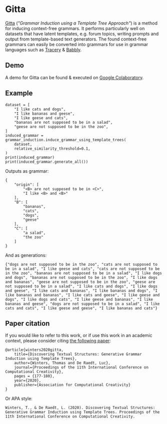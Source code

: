 # Gitta

[Gitta](https://arxiv.org/abs/2009.04530) (*"Grammar Induction using a Template Tree Approach"*) is a method for inducing context-free grammars.
It performs particularly well on datasets that have latent templates, e.g. forum topics, writing prompts and output from template-based text generators.
The found context-free grammars can easily be converted into grammars for use in grammar languages such as [Tracery](https://tracery.io/) & [Babbly](https://github.com/twinters/babbly).

## Demo

A demo for Gitta can be found & executed on [Google Colaboratory](https://colab.research.google.com/drive/1uD2tRUrXBtHm0YYWM7vuDivjacLq7K0G?usp=sharing).

## Example

```
dataset = [
    "I like cats and dogs",
    "I like bananas and geese",
    "I like geese and cats",
    "bananas are not supposed to be in a salad",
    "geese are not supposed to be in the zoo",
]
induced_grammar = grammar_induction.induce_grammar_using_template_trees(
    dataset,
    relative_similarity_threshold=0.1,
)
print(induced_grammar)
print(induced_grammar.generate_all())
```
Outputs as grammar:
```
{
    "origin": [
        "<B> are not supposed to be in <C>",
        "I like <B> and <B>"
    ],
    "B": [
        "bananas",
        "cats",
        "dogs",
        "geese"
    ],
    "C": [
        "a salad",
        "the zoo"
    ]
}
```

And as generations:
```
{"dogs are not supposed to be in the zoo", "cats are not supposed to be in a salad", "I like geese and cats", "cats are not supposed to be in the zoo", "bananas are not supposed to be in a salad", "I like dogs and dogs", "bananas are not supposed to be in the zoo", "I like dogs and bananas", "geese are not supposed to be in the zoo", "geese are not supposed to be in a salad", "I like cats and dogs", "I like dogs and geese", "I like cats and bananas", "I like bananas and dogs", "I like bananas and bananas", "I like cats and geese", "I like geese and dogs", "I like dogs and cats", "I like geese and bananas", "I like bananas and geese", "dogs are not supposed to be in a salad", "I like cats and cats", "I like geese and geese", "I like bananas and cats"}
```


## Paper citation

If you would like to refer to this work, or if use this work in an academic context, please consider citing [the following paper](https://arxiv.org/abs/2009.04530):

```
@article{winters2020gitta,
    title={Discovering Textual Structures: Generative Grammar Induction using Template Trees},
    author={Winters, Thomas and De Raedt, Luc},
    journal={Proceedings of the 11th International Conference on Computational Creativity},
    pages = {177-180},
    year={2020},
    publisher={Association for Computational Creativity}
}
```

Or APA style:
```
Winters, T., & De Raedt, L. (2020). Discovering Textual Structures: Generative Grammar Induction using Template Trees. Proceedings of the 11th International Conference on Computational Creativity.
```
